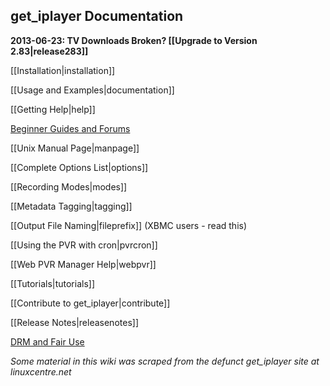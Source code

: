 ## get_iplayer Documentation

**2013-06-23: TV Downloads Broken? [[Upgrade to Version 2.83|release283]]**

[[Installation|installation]]

[[Usage and Examples|documentation]]

[[Getting Help|help]]

[Beginner Guides and Forums](http://squarepenguin.co.uk)

[[Unix Manual Page|manpage]]

[[Complete Options List|options]]

[[Recording Modes|modes]]

[[Metadata Tagging|tagging]]

[[Output File Naming|fileprefix]] (XBMC users - read this)

[[Using the PVR with cron|pvrcron]]

[[Web PVR Manager Help|webpvr]]

[[Tutorials|tutorials]]

[[Contribute to get_iplayer|contribute]]

[[Release Notes|releasenotes]]

[DRM and Fair Use](http://www.infradead.org/get_iplayer/html/get_iplayer.html)

*Some material in this wiki was scraped from the defunct get_iplayer site at linuxcentre.net*